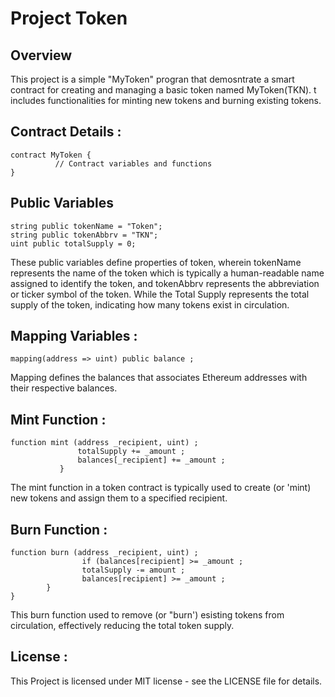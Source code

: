 # Project Token
## Overview 
This project is a simple "MyToken" progran that
demosntrate a smart contract for creating and
managing a basic token named MyToken(TKN). t
includes functionalities for minting new tokens
and burning existing tokens.

## Contract Details :  
```solidity
contract MyToken {
          // Contract variables and functions 
}
```
## Public Variables 
```solidity 
string public tokenName = "Token";
string public tokenAbbrv = "TKN";
uint public totalSupply = 0;
```

These public variables define properties of token,
wherein tokenName represents the name of the
token which is typically a human-readable name
assigned to identify the token, and tokenAbbrv
represents the abbreviation or ticker symbol of the
token. While the Total Supply represents the
total supply of the token, indicating how many
tokens exist in circulation.

## Mapping Variables :
```solidity 
mapping(address => uint) public balance ;
```

Mapping defines the balances that associates Ethereum addresses with their respective balances.

## Mint Function :
```solidity 
function mint (address _recipient, uint) ;
               totalSupply += _amount ;
               balances[_recipient] += _amount ;
           }
```

The mint function in a token contract is typically
used to create (or 'mint) new tokens and assign
them to a specified recipient.

## Burn Function :
```solidity 
function burn (address _recipient, uint) ;
                if (balances[recipient] >= _amount ;
                totalSupply -= amount ; 
                balances[recipient] >= _amount ;
        }
}
```

This burn function used to remove (or "burn')
esisting tokens from circulation, effectively
reducing the total token supply.

## License :

This Project is licensed under MIT license - see the
LICENSE file for details.


